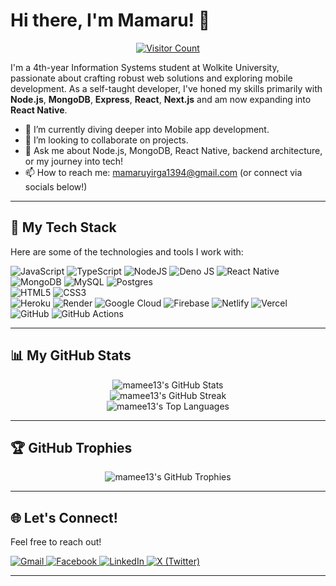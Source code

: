# Hi there, I'm Mamaru! 👋

<p align="center">
  <a href="https://github.com/mamee13">
    <img src="https://visitcount.itsvg.in/api?id=mamee13&icon=0&color=0" alt="Visitor Count"/>
  </a>
</p>

I'm a 4th-year Information Systems student at Wolkite University, passionate about crafting robust web solutions and exploring mobile development. As a self-taught developer, I've honed my skills primarily with **Node.js**, **MongoDB**, **Express**, **React**, **Next.js** and am now expanding into **React Native**.

*   🌱 I’m currently diving deeper into Mobile app development.
*   👯 I’m looking to collaborate on projects.
*   💬 Ask me about Node.js, MongoDB, React Native, backend architecture, or my journey into tech!
*   📫 How to reach me: [mamaruyirga1394@gmail.com](mailto:mamaruyirga1394@gmail.com) (or connect via socials below!)
---

## 🚀 My Tech Stack

Here are some of the technologies and tools I work with:

<p align="left">
  <img src="https://img.shields.io/badge/javascript-%23323330.svg?style=for-the-badge&logo=javascript&logoColor=%23F7DF1E" alt="JavaScript"/>
  <img src="https://img.shields.io/badge/typescript-%23007ACC.svg?style=for-the-badge&logo=typescript&logoColor=white" alt="TypeScript"/>
  <img src="https://img.shields.io/badge/node.js-6DA55F?style=for-the-badge&logo=node.js&logoColor=white" alt="NodeJS"/>
  <img src="https://img.shields.io/badge/deno%20js-000000?style=for-the-badge&logo=deno&logoColor=white" alt="Deno JS"/>
  <img src="https://img.shields.io/badge/React_Native-20232A?style=for-the-badge&logo=react&logoColor=61DAFB" alt="React Native"/>
  <br/>
  <img src="https://img.shields.io/badge/MongoDB-%234ea94b.svg?style=for-the-badge&logo=mongodb&logoColor=white" alt="MongoDB"/>
  <img src="https://img.shields.io/badge/mysql-4479A1.svg?style=for-the-badge&logo=mysql&logoColor=white" alt="MySQL"/>
  <img src="https://img.shields.io/badge/postgres-%23316192.svg?style=for-the-badge&logo=postgresql&logoColor=white" alt="Postgres"/>
  <br/>
  <img src="https://img.shields.io/badge/html5-%23E34F26.svg?style=for-the-badge&logo=html5&logoColor=white" alt="HTML5"/>
  <img src="https://img.shields.io/badge/css3-%231572B6.svg?style=for-the-badge&logo=css3&logoColor=white" alt="CSS3"/>
  <br/>
  <img src="https://img.shields.io/badge/heroku-%23430098.svg?style=for-the-badge&logo=heroku&logoColor=white" alt="Heroku"/>
  <img src="https://img.shields.io/badge/Render-%46E3B7.svg?style=for-the-badge&logo=render&logoColor=white" alt="Render"/>
  <img src="https://img.shields.io/badge/GoogleCloud-%234285F4.svg?style=for-the-badge&logo=google-cloud&logoColor=white" alt="Google Cloud"/>
  <img src="https://img.shields.io/badge/firebase-%23039BE5.svg?style=for-the-badge&logo=firebase" alt="Firebase"/>
  <img src="https://img.shields.io/badge/netlify-%23000000.svg?style=for-the-badge&logo=netlify&logoColor=#00C7B7" alt="Netlify"/>
  <img src="https://img.shields.io/badge/vercel-%23000000.svg?style=for-the-badge&logo=vercel&logoColor=white" alt="Vercel"/>
  <br/>
  <img src="https://img.shields.io/badge/github-%23121011.svg?style=for-the-badge&logo=github&logoColor=white" alt="GitHub"/>
  <img src="https://img.shields.io/badge/github%20actions-%232671E5.svg?style=for-the-badge&logo=githubactions&logoColor=white" alt="GitHub Actions"/>
</p>

---

## 📊 My GitHub Stats

<p align="center">
  <img src="https://github-readme-stats.vercel.app/api?username=mamee13&theme=dark&hide_border=false&include_all_commits=true&count_private=true&show_icons=true" alt="mamee13's GitHub Stats"/>
  <br/>
  <img src="https://github-readme-streak-stats.herokuapp.com/?user=mamee13&theme=dark&hide_border=false" alt="mamee13's GitHub Streak"/>
  <br/>
  <img src="https://github-readme-stats.vercel.app/api/top-langs/?username=mamee13&theme=dark&hide_border=false&include_all_commits=true&count_private=true&layout=compact" alt="mamee13's Top Languages"/>
</p>

---

## 🏆 GitHub Trophies

<p align="center">
  <img src="https://github-profile-trophy.vercel.app/?username=mamee13&theme=radical&no-frame=false&no-bg=true&margin-w=4" alt="mamee13's GitHub Trophies"/>
</p>

---

## 🌐 Let's Connect!

Feel free to reach out!

<p align="left">
  <a href="mailto:mamaruyirga1394@gmail.com">
    <img src="https://img.shields.io/badge/Gmail-D14836?style=for-the-badge&logo=gmail&logoColor=white" alt="Gmail"/>
  </a>
  <a href="https://facebook.com/mamaru yirga" target="_blank">
    <img src="https://img.shields.io/badge/Facebook-%231877F2.svg?style=for-the-badge&logo=Facebook&logoColor=white" alt="Facebook"/>
  </a>
  <a href="https://linkedin.com/in/mamee113" target="_blank">
    <img src="https://img.shields.io/badge/LinkedIn-%230077B5.svg?style=for-the-badge&logo=linkedin&logoColor=white" alt="LinkedIn"/>
  </a>
  <a href="https://x.com/mamee1313" target="_blank">
    <img src="https://img.shields.io/badge/X-black.svg?style=for-the-badge&logo=X&logoColor=white" alt="X (Twitter)"/>
  </a>
  <!-- Add other social links here if you have them, e.g., Portfolio, Blog -->
</p>

---
<!-- Proudly created with GPRM ( https://gprm.itsvg.in ) -->

